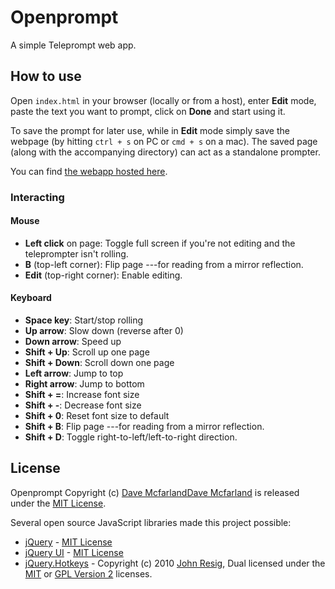 # Openprompt
A simple Teleprompt web app.

## How to use

Open `index.html` in your browser (locally or from a host), enter **Edit** mode, paste the text you want to prompt, click on **Done** and start using it.

To save the prompt for later use, while in **Edit** mode simply save the webpage (by hitting ` ctrl + s ` on PC or ` cmd + s ` on a mac). The saved page (along with the accompanying directory) can act as a standalone prompter.

You can find [the webapp hosted here](https://mehsen.com/openprompt).

### Interacting

#### Mouse

- **Left click** on page: Toggle full screen if you're not editing and the teleprompter isn't rolling.
- **B** (top-left corner): Flip page ---for reading from a mirror reflection.
- **Edit** (top-right corner): Enable editing.

#### Keyboard

- **Space key**: Start/stop rolling
- **Up arrow**: Slow down (reverse after 0)
- **Down arrow**: Speed up
- **Shift + Up**: Scroll up one page
- **Shift + Down**: Scroll down one page
- **Left arrow**: Jump to top
- **Right arrow**: Jump to bottom
- **Shift + =**: Increase font size
- **Shift + -**: Decrease font size
- **Shift + 0**: Reset font size to default
- **Shift + B**: Flip page ---for reading from a mirror reflection.
- **Shift + D**: Toggle right-to-left/left-to-right direction.


## License

Openprompt Copyright (c)
[Dave McfarlandDave Mcfarland](https://github.com/treehouse-dave)
is released under the [MIT License](https://opensource.org/licenses/MIT).

Several open source JavaScript libraries made this project possible:  
- [jQuery](https://jquery.org/) - [MIT License](https://jquery.org/license/)
- [jQuery UI](https://jqueryui.com/) - [MIT License](https://jquery.org/license/)
- [jQuery.Hotkeys](https://github.com/jeresig/jquery.hotkeys) - Copyright (c)
 2010 [John Resig](https://github.com/jeresig/https://github.com/jeresig/), Dual licensed under the [MIT](https://opensource.org/licenses/MIT) or [GPL Version 2](https://www.gnu.org/licenses/old-licenses/gpl-2.0.en.html) licenses.
